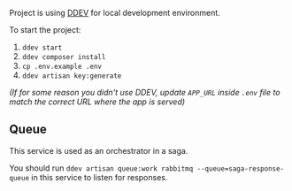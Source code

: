 Project is using [DDEV](https://ddev.com/) for local development environment.

To start the project:

1. `ddev start`
2. `ddev composer install`
3. `cp .env.example .env`
4. `ddev artisan key:generate`

_(If for some reason you didn't use DDEV, update `APP_URL` inside `.env` file to match the correct URL where the app is served)_

## Queue

This service is used as an orchestrator in a saga.

You should run `ddev artisan queue:work rabbitmq --queue=saga-response-queue` in this service to listen for responses.
